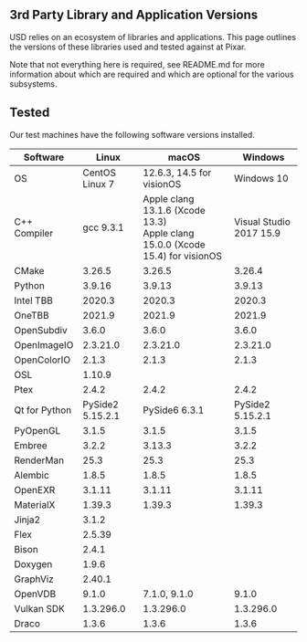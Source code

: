 3rd Party Library and Application Versions
------------------------------------------

USD relies on an ecosystem of libraries and applications. This page outlines
the versions of these libraries used and tested against at Pixar.

Note that not everything here is required, see README.md for more information
about which are required and which are optional for the various subsystems.

## Tested

Our test machines have the following software versions installed.

| Software      | Linux                | macOS                        | Windows                        |
| ------------- | -------------------- | ---------------------------- | ------------------------------ |
| OS            | CentOS Linux 7       | 12.6.3, 14.5 for visionOS  | Windows 10                     |
| C++ Compiler  | gcc 9.3.1            | Apple clang 13.1.6 (Xcode 13.3)<br>Apple clang 15.0.0 (Xcode 15.4) for visionOS | Visual Studio 2017 15.9     |
| CMake         | 3.26.5               | 3.26.5                       | 3.26.4                         |
| Python        | 3.9.16               | 3.9.13                       | 3.9.13                         |
| Intel TBB     | 2020.3               | 2020.3                       | 2020.3                         |
| OneTBB        | 2021.9               | 2021.9                       | 2021.9                         |
| OpenSubdiv    | 3.6.0                | 3.6.0                        | 3.6.0                          |
| OpenImageIO   | 2.3.21.0             | 2.3.21.0                     | 2.3.21.0                       |
| OpenColorIO   | 2.1.3                | 2.1.3                        | 2.1.3                          |
| OSL           | 1.10.9               |                              |                                |
| Ptex          | 2.4.2                | 2.4.2                        | 2.4.2                          |
| Qt for Python | PySide2 5.15.2.1     | PySide6 6.3.1                | PySide2 5.15.2.1               |
| PyOpenGL      | 3.1.5                | 3.1.5                        | 3.1.5                          |
| Embree        | 3.2.2                | 3.13.3                       | 3.2.2                          |
| RenderMan     | 25.3                 | 25.3                         | 25.3                           |
| Alembic       | 1.8.5                | 1.8.5                        | 1.8.5                          |
| OpenEXR       | 3.1.11               | 3.1.11                       | 3.1.11                         |
| MaterialX     | 1.39.3               | 1.39.3                       | 1.39.3                         |
| Jinja2        | 3.1.2                |                              |                                |
| Flex          | 2.5.39               |                              |                                |
| Bison         | 2.4.1                |                              |                                |
| Doxygen       | 1.9.6                |                              |                                |
| GraphViz      | 2.40.1               |                              |                                |
| OpenVDB       | 9.1.0                | 7.1.0, 9.1.0                 | 9.1.0                          |
| Vulkan SDK    | 1.3.296.0            | 1.3.296.0                    | 1.3.296.0                      |
| Draco         | 1.3.6                | 1.3.6                        | 1.3.6                          |
